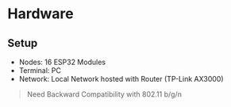 # Hardware
## Setup
- Nodes: 16 ESP32 Modules
- Terminal: PC
- Network: Local Network hosted with Router (TP-Link AX3000)
> Need Backward Compatibility with 802.11 b/g/n

